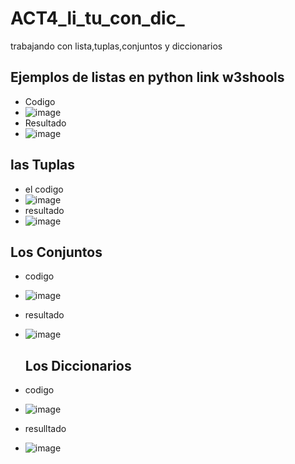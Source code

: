 # ACT4_li_tu_con_dic_
trabajando con lista,tuplas,conjuntos y diccionarios
## Ejemplos de listas en python link w3shools
- Codigo
- ![image](https://github.com/user-attachments/assets/cca170bb-fcab-46f6-98f7-ab53ce960aaf)
- Resultado
- ![image](https://github.com/user-attachments/assets/fc228993-1823-40e3-9b61-b0c44c22421b)


## las Tuplas

- el codigo
- ![image](https://github.com/user-attachments/assets/8a050a1e-933a-44eb-8b4d-0d55e895e009)
- resultado
-  ![image](https://github.com/user-attachments/assets/a4499b19-2cbd-4370-9142-3efeb3d44fb0)

## Los Conjuntos
- codigo
- ![image](https://github.com/user-attachments/assets/7addede5-5636-454c-a03b-965beff714f0)
- resultado
- ![image](https://github.com/user-attachments/assets/2bda3c25-67ea-4d1f-988f-eaed77742340)

  ## Los Diccionarios
 - codigo
 - ![image](https://github.com/user-attachments/assets/b6a97335-3d5c-4a0c-9f8c-297e79c60993)
 - resulltado
 -  ![image](https://github.com/user-attachments/assets/daa5d609-5568-4ff9-b601-85494549d073)



